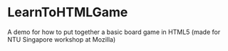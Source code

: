 LearnToHTMLGame
===============

A demo for how to put together a basic board game in HTML5 (made for NTU Singapore workshop at Mozilla)
